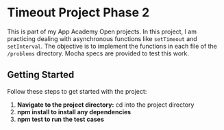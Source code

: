 # Timeout Project Phase 2

This is part of my App Academy Open projects. In this project, I am practicing dealing with asynchronous functions like `setTimeout` and `setInterval`. The objective is to implement the functions in each file of the `/problems` directory. Mocha specs are provided to test this work.

## Getting Started

Follow these steps to get started with the project:

1. **Navigate to the project directory:**
   cd into the project directory
2. **npm install to install any dependencies**
3. **npm test to run the test cases**

